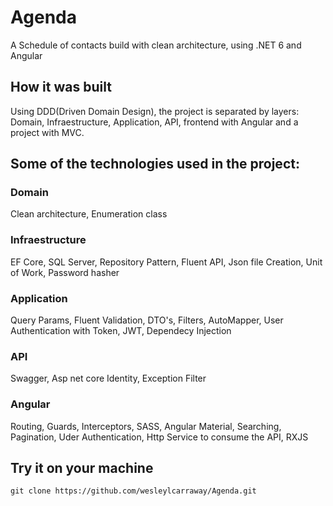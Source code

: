 # Agenda
A Schedule of contacts build with clean architecture, using .NET 6 and Angular
## How it was built
Using DDD(Driven Domain Design), the project is separated by layers: Domain, Infraestructure, Application, API, frontend with Angular and a project with MVC.
## Some of the technologies used in the project:
### Domain
Clean architecture, Enumeration class
### Infraestructure
EF Core, SQL Server, Repository Pattern, Fluent API, Json file Creation, Unit of Work, Password hasher
### Application
Query Params, Fluent Validation, DTO's, Filters, AutoMapper, User Authentication with Token, JWT, Dependecy Injection
### API
Swagger, Asp net core Identity, Exception Filter
### Angular
Routing, Guards, Interceptors, SASS, Angular Material, Searching, Pagination, Uder Authentication, Http Service to consume the API, RXJS
## Try it on your machine
```
git clone https://github.com/wesleylcarraway/Agenda.git
```
